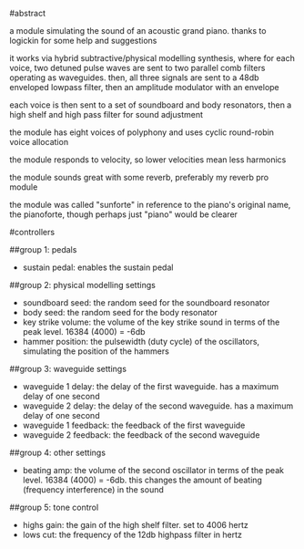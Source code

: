#abstract

a module simulating the sound of an acoustic grand piano. thanks to logickin for some help and suggestions

it works via hybrid subtractive/physical modelling synthesis, where for each voice, two detuned pulse waves are sent to two parallel comb filters operating as waveguides. then, all three signals are sent to a 48db enveloped lowpass filter, then an amplitude modulator with an envelope

each voice is then sent to a set of soundboard and body resonators, then a high shelf and high pass filter for sound adjustment

the module has eight voices of polyphony and uses cyclic round-robin voice allocation

the module responds to velocity, so lower velocities mean less harmonics

the module sounds great with some reverb, preferably my reverb pro module

the module was called "sunforte" in reference to the piano's original name, the pianoforte, though perhaps just "piano" would be clearer

#controllers

##group 1: pedals

- sustain pedal: enables the sustain pedal

##group 2: physical modelling settings

- soundboard seed: the random seed for the soundboard resonator
- body seed: the random seed for the body resonator
- key strike volume: the volume of the key strike sound in terms of the peak level. 16384 (4000) = -6db
- hammer position: the pulsewidth (duty cycle) of the oscillators, simulating the position of the hammers

##group 3: waveguide settings

- waveguide 1 delay: the delay of the first waveguide. has a maximum delay of one second
- waveguide 2 delay: the delay of the second waveguide. has a maximum delay of one second
- waveguide 1 feedback: the feedback of the first waveguide
- waveguide 2 feedback: the feedback of the second waveguide

##group 4: other settings

- beating amp: the volume of the second oscillator in terms of the peak level. 16384 (4000) = -6db. this changes the amount of beating (frequency interference) in the sound

##group 5: tone control

- highs gain: the gain of the high shelf filter. set to 4006 hertz
- lows cut: the frequency of the 12db highpass filter in hertz